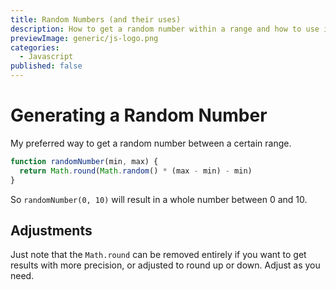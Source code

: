 ```yaml
---
title: Random Numbers (and their uses)
description: How to get a random number within a range and how to use it to animate
previewImage: generic/js-logo.png
categories:
  - Javascript
published: false
---
```


# Generating a Random Number

My preferred way to get a random number between a certain range.

```javascript
function randomNumber(min, max) {
  return Math.round(Math.random() * (max - min) - min)
}
```

So `randomNumber(0, 10)` will result in a whole number between 0 and 10.

## Adjustments

Just note that the `Math.round` can be removed entirely if you want to get results with more precision, or adjusted to round up or down. Adjust as you need.
